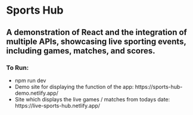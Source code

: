 <h1>Sports Hub</h1>
<h2>A demonstration of React and the integration of multiple APIs, showcasing live sporting events, including games, matches, and scores.</h2>
<h3>To Run:</h3>
<ul>
  <li>npm run dev</li>
   <li>Demo site for displaying the function of the app: https://sports-hub-demo.netlify.app/</li>
   <li>Site which displays the live games / matches from todays date: https://live-sports-hub.netlify.app/</li>
 
  
</ul>
